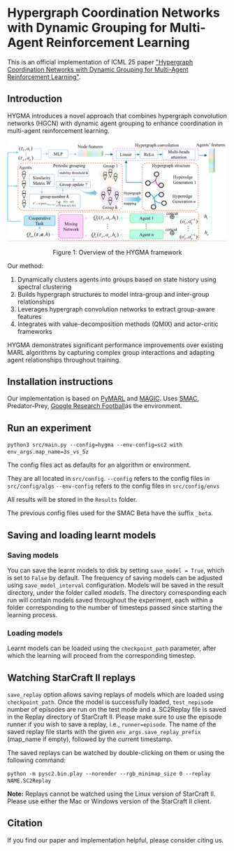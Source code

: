 # Hypergraph Coordination Networks with Dynamic Grouping for Multi-Agent Reinforcement Learning

This is an official implementation of ICML 25 paper ["Hypergraph Coordination Networks with Dynamic Grouping for Multi-Agent Reinforcement Learning"](https://icml.cc/virtual/2025/poster/44143).

## Introduction

HYGMA introduces a novel approach that combines hypergraph convolution networks (HGCN) with dynamic agent grouping to enhance coordination in multi-agent reinforcement learning. 

<div align="center">
  <img src="framework.png" alt="HYGMA Framework" width="800"/>
  <p>Figure 1: Overview of the HYGMA framework</p>
</div>

Our method:
1. Dynamically clusters agents into groups based on state history using spectral clustering
2. Builds hypergraph structures to model intra-group and inter-group relationships
3. Leverages hypergraph convolution networks to extract group-aware features
4. Integrates with value-decomposition methods (QMIX) and actor-critic frameworks

HYGMA demonstrates significant performance improvements over existing MARL algorithms by capturing complex group interactions and adapting agent relationships throughout training.

## Installation instructions

Our implementation is based on [PyMARL](https://github.com/oxwhirl/pymarl) and [MAGIC](https://github.com/CORE-Robotics-Lab/MAGIC/tree/main). Uses [SMAC](https://github.com/oxwhirl/smac), Predator-Prey, [Google Research Football](https://github.com/google-research/football)as the environment.

## Run an experiment 

```shell
python3 src/main.py --config=hygma --env-config=sc2 with env_args.map_name=3s_vs_5z
```

The config files act as defaults for an algorithm or environment. 

They are all located in `src/config`.
`--config` refers to the config files in `src/config/algs`
`--env-config` refers to the config files in `src/config/envs`


All results will be stored in the `Results` folder.

The previous config files used for the SMAC Beta have the suffix `_beta`.

## Saving and loading learnt models

### Saving models

You can save the learnt models to disk by setting `save_model = True`, which is set to `False` by default. The frequency of saving models can be adjusted using `save_model_interval` configuration. Models will be saved in the result directory, under the folder called *models*. The directory corresponding each run will contain models saved throughout the experiment, each within a folder corresponding to the number of timesteps passed since starting the learning process.

### Loading models

Learnt models can be loaded using the `checkpoint_path` parameter, after which the learning will proceed from the corresponding timestep. 

## Watching StarCraft II replays

`save_replay` option allows saving replays of models which are loaded using `checkpoint_path`. Once the model is successfully loaded, `test_nepisode` number of episodes are run on the test mode and a .SC2Replay file is saved in the Replay directory of StarCraft II. Please make sure to use the episode runner if you wish to save a replay, i.e., `runner=episode`. The name of the saved replay file starts with the given `env_args.save_replay_prefix` (map_name if empty), followed by the current timestamp. 

The saved replays can be watched by double-clicking on them or using the following command:

```shell
python -m pysc2.bin.play --norender --rgb_minimap_size 0 --replay NAME.SC2Replay
```

**Note:** Replays cannot be watched using the Linux version of StarCraft II. Please use either the Mac or Windows version of the StarCraft II client.

## Citation

If you find our paper and implementation helpful, please consider citing us.